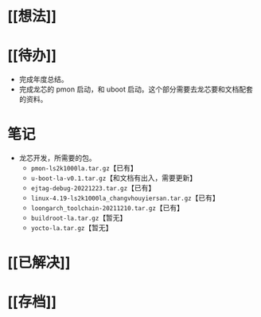 # [[想法]]

# [[待办]]
- 完成年度总结。
- 完成龙芯的 pmon 启动，和 uboot 启动。这个部分需要去龙芯要和文档配套的资料。
# 笔记
- 龙芯开发，所需要的包。
	- `pmon-ls2k1000la.tar.gz`【已有】
	- `u-boot-la-v0.1.tar.gz`【和文档有出入，需要更新】
	- `ejtag-debug-20221223.tar.gz`【已有】
	- `linux-4.19-ls2k1000la_changvhouyiersan.tar.gz`【已有】
	- `loongarch_toolchain-20211210.tar.gz`【已有】
	- `buildroot-la.tar.gz`【暂无】
	- `yocto-la.tar.gz`【暂无】
# [[已解决]]

# [[存档]]